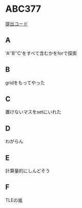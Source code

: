 # ABC377

[提出コード](../submissions/abc377/)

## A

'A''B''C'をすべて含むかをforで探索

## B

gridをもってやった

## C

置けないマスをsetにいれた

## D

わがらん

## E

計算量的にしんどそう

## F

TLEの嵐

